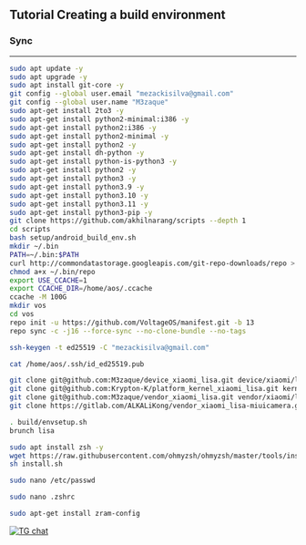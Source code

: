 Tutorial Creating a build environment
-------------------------------------

### Sync ###

----------------------------------

```bash
sudo apt update -y
sudo apt upgrade -y
sudo apt install git-core -y
git config --global user.email "mezackisilva@gmail.com"
git config --global user.name "M3zaque"
sudo apt-get install 2to3 -y
sudo apt-get install python2-minimal:i386 -y
sudo apt-get install python2:i386 -y
sudo apt-get install python2-minimal -y
sudo apt-get install python2 -y
sudo apt-get install dh-python -y
sudo apt-get install python-is-python3 -y
sudo apt-get install python2 -y
sudo apt-get install python3 -y
sudo apt-get install python3.9 -y
sudo apt-get install python3.10 -y
sudo apt-get install python3.11 -y
sudo apt-get install python3-pip -y
git clone https://github.com/akhilnarang/scripts --depth 1
cd scripts
bash setup/android_build_env.sh
mkdir ~/.bin
PATH=~/.bin:$PATH
curl http://commondatastorage.googleapis.com/git-repo-downloads/repo > ~/.bin/repo
chmod a+x ~/.bin/repo
export USE_CCACHE=1
export CCACHE_DIR=/home/aos/.ccache
ccache -M 100G
mkdir vos
cd vos
repo init -u https://github.com/VoltageOS/manifest.git -b 13
repo sync -c -j16 --force-sync --no-clone-bundle --no-tags
```
```bash
ssh-keygen -t ed25519 -C "mezackisilva@gmail.com"
```
```bash
cat /home/aos/.ssh/id_ed25519.pub
```
```bash
git clone git@github.com:M3zaque/device_xiaomi_lisa.git device/xiaomi/lisa
git clone git@github.com:Krypton-K/platform_kernel_xiaomi_lisa.git kernel/xiaomi/lisa
git clone git@github.com:M3zaque/vendor_xiaomi_lisa.git vendor/xiaomi/lisa
git clone https://gitlab.com/ALKALiKong/vendor_xiaomi_lisa-miuicamera.git -b thirteen vendor/xiaomi/lisa-miuicamera
```
```bash
. build/envsetup.sh
brunch lisa
```
```bash
sudo apt install zsh -y
wget https://raw.githubusercontent.com/ohmyzsh/ohmyzsh/master/tools/install.sh
sh install.sh
```
```bash
sudo nano /etc/passwd
```
```bash
sudo nano .zshrc
```
```bash
sudo apt-get install zram-config
```

[![TG chat](https://img.shields.io/badge/Support-Telegram-%23e52c5f.svg?style=for-the-badge&logo=telegram&&labelColor=121217991103595)](https://t.me/M3zaque)
